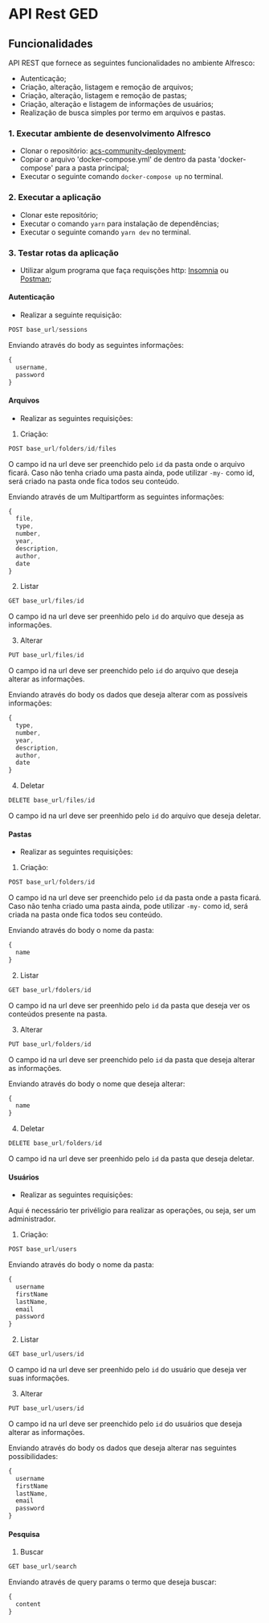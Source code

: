 # API Rest GED

## Funcionalidades

API REST que fornece as seguintes funcionalidades no ambiente Alfresco:

- Autenticação;
- Criação, alteração, listagem e remoção de arquivos;
- Criação, alteração, listagem e remoção de pastas;
- Criação, alteração e listagem de informações de usuários;
- Realização de busca simples por termo em arquivos e pastas.

### 1. Executar ambiente de desenvolvimento Alfresco

- Clonar o repositório: [acs-community-deployment](https://github.com/Alfresco/acs-community-deployment);
- Copiar o arquivo 'docker-compose.yml' de dentro da pasta 'docker-compose' para a pasta principal;
- Executar o seguinte comando `docker-compose up` no terminal.

### 2. Executar a aplicação

- Clonar este repositório;
- Executar o comando `yarn` para instalação de dependências;
- Executar o seguinte comando `yarn dev` no terminal.

### 3. Testar rotas da aplicação

- Utilizar algum programa que faça requisções http: [Insomnia](https://insomnia.rest/) ou [Postman](https://www.postman.com/);

#### Autenticação

- Realizar a seguinte requisição:
```javascript
POST base_url/sessions
```
Enviando através do body as seguintes informações:

```javascript
{
  username,
  password
}
```

#### Arquivos

- Realizar as seguintes requisições:

1. Criação:

```javascript
POST base_url/folders/id/files
```
O campo id na url deve ser preenchido pelo `id` da pasta onde o arquivo ficará.
Caso não tenha criado uma pasta ainda, pode utilizar `-my-` como id, será criado na pasta onde fica todos seu conteúdo.

Enviando através de um Multipartform as seguintes informações:

```javascript
{
  file,
  type,
  number,
  year,
  description,
  author,
  date
}
```

2. Listar

```javascript
GET base_url/files/id
```
O campo id na url deve ser preenhido pelo `id` do arquivo que deseja as informações.

3. Alterar

```javascript
PUT base_url/files/id
```
O campo id na url deve ser preenchido pelo `id` do arquivo que deseja alterar as informações.

Enviando através do body os dados que deseja alterar com as possíveis informações:

```javascript
{
  type,
  number,
  year,
  description,
  author,
  date
}
```

4. Deletar

```javascript
DELETE base_url/files/id
```
O campo id na url deve ser preenhido pelo `id` do arquivo que deseja deletar.

#### Pastas

- Realizar as seguintes requisições:

1. Criação:

```javascript
POST base_url/folders/id
```
O campo id na url deve ser preenchido pelo `id` da pasta onde a pasta ficará.
Caso não tenha criado uma pasta ainda, pode utilizar `-my-` como id, será criada na pasta onde fica todos seu conteúdo.

Enviando através do body o nome da pasta:

```javascript
{
  name
}
```

2. Listar

```javascript
GET base_url/fdolers/id
```
O campo id na url deve ser preenhido pelo `id` da pasta que deseja ver os conteúdos presente na pasta.

3. Alterar

```javascript
PUT base_url/folders/id
```
O campo id na url deve ser preenchido pelo `id` da pasta que deseja alterar as informações.

Enviando através do body o nome que deseja alterar:

```javascript
{
  name
}
```

4. Deletar

```javascript
DELETE base_url/folders/id
```
O campo id na url deve ser preenhido pelo `id` da pasta que deseja deletar.

#### Usuários

- Realizar as seguintes requisições:

Aqui é necessário ter privéligio para realizar as operações, ou seja, ser um administrador.

1. Criação:

```javascript
POST base_url/users
```

Enviando através do body o nome da pasta:

```javascript
{
  username
  firstName
  lastName,
  email
  password
}
```

2. Listar

```javascript
GET base_url/users/id
```
O campo id na url deve ser preenhido pelo `id` do usuário que deseja ver suas informações.

3. Alterar

```javascript
PUT base_url/users/id
```
O campo id na url deve ser preenchido pelo `id` do usuários que deseja alterar as informações.

Enviando através do body os dados que deseja alterar nas seguintes possibilidades:

```javascript
{
  username
  firstName
  lastName,
  email
  password
}
```

#### Pesquisa

1. Buscar

```javascript
GET base_url/search
```

Enviando através de query params o termo que deseja buscar:

```javascript
{
  content
}
```
